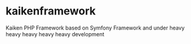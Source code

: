 # kaikenframework
Kaiken PHP Framework based on Symfony Framework and under heavy heavy heavy heavy heavy development
